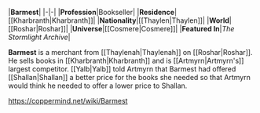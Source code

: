 |**Barmest**|
|-|-|
|**Profession**|Bookseller|
|**Residence**|[[Kharbranth\|Kharbranth]]|
|**Nationality**|[[Thaylen\|Thaylen]]|
|**World**|[[Roshar\|Roshar]]|
|**Universe**|[[Cosmere\|Cosmere]]|
|**Featured In**|*The Stormlight Archive*|

**Barmest** is a merchant from [[Thaylenah\|Thaylenah]] on [[Roshar\|Roshar]].
He sells books in [[Kharbranth\|Kharbranth]] and is [[Artmyrn\|Artmyrn's]] largest competitor. [[Yalb\|Yalb]] told Artmyrn that Barmest had offered [[Shallan\|Shallan]] a better price for the books she needed so that Artmyrn would think he needed to offer a lower price to Shallan.



https://coppermind.net/wiki/Barmest